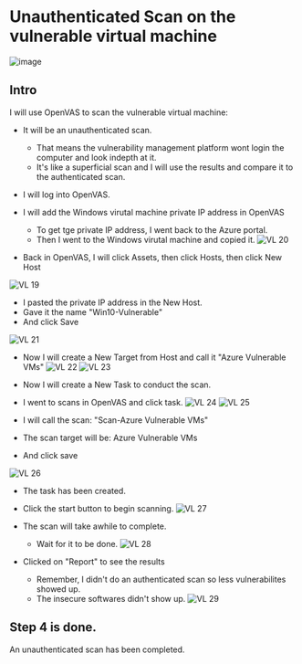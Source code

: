 # Unauthenticated Scan on the vulnerable virtual machine

![image](https://github.com/Ashrafs-Tech/Configure-OpenVAS/assets/166546026/02fa4e0d-af3c-45ea-827e-058555314f36)

## Intro

I will use OpenVAS to scan the vulnerable virtual machine:
- It will be an unauthenticated scan.
  * That means the vulnerability management platform wont login the computer and look indepth at it.
  * It's like a superficial scan and I will use the results and compare it to the authenticated scan.

- I will log into OpenVAS.
- I will add the Windows virutal machine private IP address in OpenVAS
  * To get tge private IP address, I went back to the Azure portal.
  * Then I went to the Windows virutal machine and copied it.
![VL 20](https://github.com/Ashrafs-Tech/Configure-OpenVAS/assets/166546026/0e23e2d7-235b-4e40-ba8c-b94c53e152ce)

- Back in OpenVAS, I will click Assets, then click Hosts, then click New Host

![VL 19](https://github.com/Ashrafs-Tech/Configure-OpenVAS/assets/166546026/bdeb95b2-9ed3-4539-9d3d-d8ff99eaf5cd)

- I pasted the private IP address in the New Host.
- Gave it the name "Win10-Vulnerable"
- And click Save

![VL 21](https://github.com/Ashrafs-Tech/Configure-OpenVAS/assets/166546026/f98b991d-3609-4d8d-9758-8cc6aa70dee8)

- Now I will create a New Target from Host and call it "Azure Vulnerable VMs"
![VL 22](https://github.com/Ashrafs-Tech/Configure-OpenVAS/assets/166546026/03fda584-3b13-4cd0-8993-8c728dd3f9cf)
![VL 23](https://github.com/Ashrafs-Tech/Configure-OpenVAS/assets/166546026/a26651da-92ee-49ef-8355-0769cb695cc4)


- Now I will create a New Task to conduct the scan.
- I went to scans in OpenVAS and click task.
![VL 24](https://github.com/Ashrafs-Tech/Configure-OpenVAS/assets/166546026/17343a40-811e-46d3-90ee-4b24507556a9)
![VL 25](https://github.com/Ashrafs-Tech/Configure-OpenVAS/assets/166546026/ec40ae79-5f22-470e-b064-3e6e78d42984)


- I will call the scan: "Scan-Azure Vulnerable VMs"
- The scan target will be: Azure Vulnerable VMs
- And click save

![VL 26](https://github.com/Ashrafs-Tech/Configure-OpenVAS/assets/166546026/ea813d28-3580-459d-bb53-30cb6e259f45)



- The task has been created.
- Click the start button to begin scanning.
![VL 27](https://github.com/Ashrafs-Tech/Configure-OpenVAS/assets/166546026/7ceb6905-79ee-4e0b-8e70-7e00606334f7)


- The scan will take awhile to complete.
  * Wait for it to be done.
![VL 28](https://github.com/Ashrafs-Tech/Configure-OpenVAS/assets/166546026/6fdca55a-2f7f-4449-86f0-7ac7863b07ff)

- Clicked on "Report" to see the results
  * Remember, I didn't do an authenticated scan so less vulnerabilites showed up.
  * The insecure softwares didn't show up.
![VL 29](https://github.com/Ashrafs-Tech/Configure-OpenVAS/assets/166546026/2d8fa737-8793-47a7-a4ef-e52e795cb81f)


## Step 4 is done.

An unauthenticated scan has been completed.

